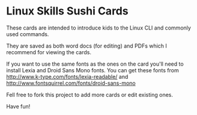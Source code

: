 Linux Skills Sushi Cards
===========
These cards are intended to introduce kids to the Linux CLI and commonly used commands. 

They are saved as both word docs (for editing) and PDFs which I recommend for viewing the cards.

If you want to use the same fonts as the ones on the card you'll need to install Lexia and Droid Sans Mono fonts. You can get these fonts from http://www.k-type.com/fonts/lexia-readable/ 
and 
http://www.fontsquirrel.com/fonts/droid-sans-mono

Fell free to fork this project to add more cards or edit existing ones.

Have fun!

